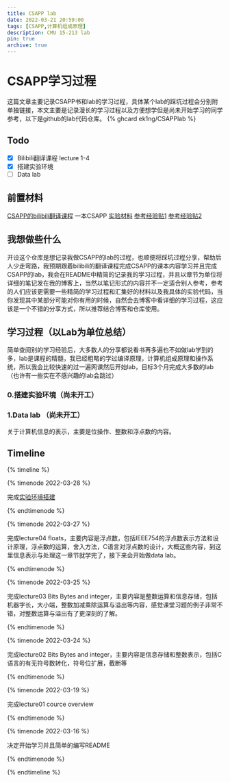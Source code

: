 ```yaml
---
title: CSAPP lab
date: 2022-03-21 20:59:00
tags: [CSAPP,计算机组成原理]
description: CMU 15-213 lab
pin: true
archive: true
---
```


# CSAPP学习过程
这篇文章主要记录CSAPP书和lab的学习过程，具体某个lab的踩坑过程会分别附单独链接，本文主要是记录漫长的学习过程以及方便想学但是尚未开始学习的同学参考，以下是github的lab代码仓库。
{% ghcard ek1ng/CSAPPlab %}

## Todo
- [x] Bilibili翻译课程 lecture 1-4
- [x] 搭建实验环境
- [ ] Data lab

## 前置材料
[CSAPP的bilibili翻译课程](https://www.bilibili.com/video/BV1iW411d7hd?from=search&seid=14100643096477102310&spm_id_from=333.337.0.0)
一本CSAPP
[实验材料](http://csapp.cs.cmu.edu/3e/labs.html)
[参考经验贴1](https://hansimov.gitbook.io/csapp/publish-info/about-authors) 
[参考经验贴2](https://www.zhihu.com/question/20402534)

## 我想做些什么
开设这个仓库是想记录我做CSAPP的lab的过程，也顺便将踩坑过程分享，帮助后人少走弯路，我预期跟着bilibili的翻译课程完成CSAPP的课本内容学习并且完成CSAPP的lab，我会在README中精简的记录我的学习过程，并且以章节为单位将详细的笔记发在我的博客上，当然以笔记形式的内容并不一定适合别人参考，参考的人们应该更需要一些精简的学习过程和汇集好的材料以及我具体的实验代码，当你发现其中某部分可能对你有用的时候，自然会去博客中看详细的学习过程，这应该是一个不错的分享方式，所以推荐结合博客和仓库使用。

## 学习过程（以Lab为单位总结）
简单查阅别的学习经验后，大多数人的分享都说看书再多遍也不如做lab学到的多，lab是课程的精髓，我已经粗略的学过编译原理，计算机组成原理和操作系统，所以我会比较快速的过一遍网课然后开始lab，目标3个月完成大多数的lab（也许有一些实在不感兴趣的lab会跳过）

### 0.搭建实验环境（尚未开工）


### 1.Data lab （尚未开工）
关于计算机信息的表示，主要是位操作、整数和浮点数的内容。

## Timeline
{% timeline %}

{% timenode 2022-03-28 %}

完成[实验环境搭建](https://ek1ng.com/2022/03/28/CSAPPlab0/)

{% endtimenode %}

{% timenode 2022-03-27 %}

完成lecture04 floats，主要内容是浮点数，包括IEEE754的浮点数表示方法和设计原理，浮点数的运算，舍入方法，C语言对浮点数的设计，大概这些内容，到这里信息表示与处理这一章节就学完了，接下来会开始做data lab。

{% endtimenode %}

{% timenode 2022-03-25 %}

完成lecture03 Bits Bytes and integer，主要内容是整数运算和信息存储，包括机器字长，大小端，整数加减乘除运算与溢出等内容，感觉课堂习题的例子非常不错，对整数运算与溢出有了更深刻的了解。

{% endtimenode %}

{% timenode 2022-03-24 %}

完成lecture02 Bits Bytes and integer，主要内容是信息存储和整数表示，包括C语言的有无符号数转化，符号位扩展，截断等

{% endtimenode %}

{% timenode 2022-03-19 %}

完成lecture01 cource overview

{% endtimenode %}

{% timenode 2022-03-16 %}

决定开始学习并且简单的编写README

{% endtimenode %}

{% endtimeline %}



